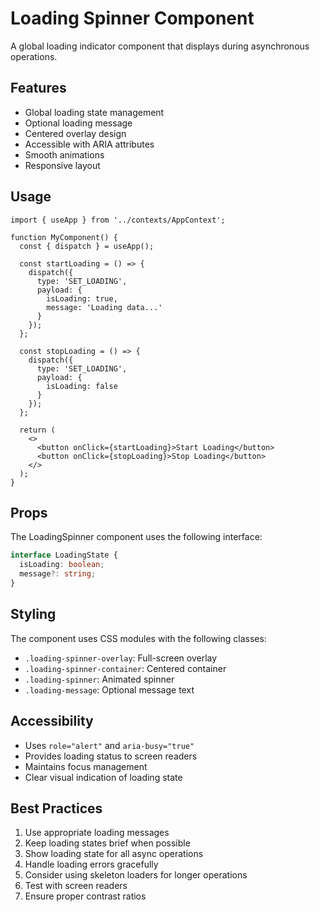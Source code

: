 # Loading Spinner Component

A global loading indicator component that displays during asynchronous operations.

## Features

- Global loading state management
- Optional loading message
- Centered overlay design
- Accessible with ARIA attributes
- Smooth animations
- Responsive layout

## Usage

```tsx
import { useApp } from '../contexts/AppContext';

function MyComponent() {
  const { dispatch } = useApp();

  const startLoading = () => {
    dispatch({
      type: 'SET_LOADING',
      payload: {
        isLoading: true,
        message: 'Loading data...'
      }
    });
  };

  const stopLoading = () => {
    dispatch({
      type: 'SET_LOADING',
      payload: {
        isLoading: false
      }
    });
  };

  return (
    <>
      <button onClick={startLoading}>Start Loading</button>
      <button onClick={stopLoading}>Stop Loading</button>
    </>
  );
}
```

## Props

The LoadingSpinner component uses the following interface:

```typescript
interface LoadingState {
  isLoading: boolean;
  message?: string;
}
```

## Styling

The component uses CSS modules with the following classes:

- `.loading-spinner-overlay`: Full-screen overlay
- `.loading-spinner-container`: Centered container
- `.loading-spinner`: Animated spinner
- `.loading-message`: Optional message text

## Accessibility

- Uses `role="alert"` and `aria-busy="true"`
- Provides loading status to screen readers
- Maintains focus management
- Clear visual indication of loading state

## Best Practices

1. Use appropriate loading messages
2. Keep loading states brief when possible
3. Show loading state for all async operations
4. Handle loading errors gracefully
5. Consider using skeleton loaders for longer operations
6. Test with screen readers
7. Ensure proper contrast ratios 